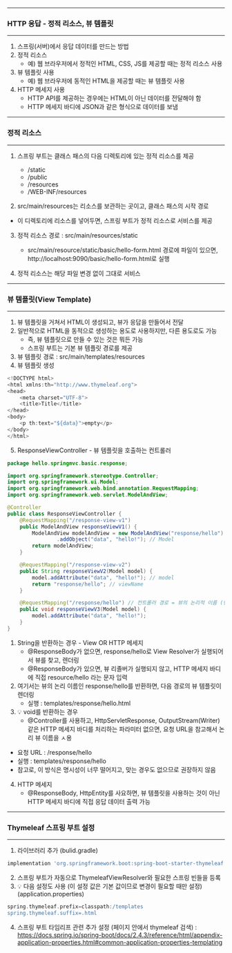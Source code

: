 -----
### HTTP 응답 - 정적 리소스, 뷰 템플릿
-----
1. 스프링(서버)에서 응답 데이터를 만드는 방법
2. 정적 리소스
   - 예) 웹 브라우저에서 정적인 HTML, CSS, JS를 제공할 때는 정적 리소스 사용
3. 뷰 템플릿 사용
   - 예) 웹 브라우저에 동적인 HTML을 제공할 때는 뷰 템플릿 사용
4. HTTP 메세지 사용
   - HTTP API를 제공하는 경우에는 HTML이 아닌 데이터를 전달해야 함
   - HTTP 메세지 바디에 JSON과 같은 형식으로 데이터를 보냄

-----
### 정적 리소스
-----
1. 스프링 부트는 클래스 패스의 다음 디렉토리에 있는 정적 리소스를 제공
   - /static
   - /public
   - /resources
   - /WEB-INF/resources

2. src/main/resources는 리소스를 보관하는 곳이고, 클래스 패스의 시작 경로
  - 이 디렉토리에 리소스를 넣어두면, 스프링 부트가 정적 리소스로 서비스를 제공

3. 정적 리소스 경로 : src/main/resources/static
   - src/main/resource/static/basic/hello-form.html 경로에 파일이 있으면, http://localhost:9090/basic/hello-form.html로 실행

4. 정적 리소스는 해당 파일 변경 없이 그대로 서비스

-----
### 뷰 템플릿(View Template)
-----
1. 뷰 템플릿을 거쳐서 HTML이 생성되고, 뷰가 응답을 만들어서 전달
2. 일반적으로 HTML을 동적으로 생성하는 용도로 사용하지만, 다른 용도로도 가능
   - 즉, 뷰 템플릿으로 만들 수 있는 것은 뭐든 가능
   - 스프링 부트는 기본 뷰 템플릿 경로를 제공
3. 뷰 템플릿 경로 : src/main/templates/resources
4. 뷰 템플릿 생성
```java
<!DOCTYPE html>
<html xmlns:th="http://www.thymeleaf.org">
<head>
    <meta charset="UTF-8">
    <title>Title</title>
</head>
<body>
    <p th:text="${data}">empty</p>
</body>
</html>
```

5. ResponseViewController - 뷰 템플릿을 호출하는 컨트롤러
```java
package hello.springmvc.basic.response;

import org.springframework.stereotype.Controller;
import org.springframework.ui.Model;
import org.springframework.web.bind.annotation.RequestMapping;
import org.springframework.web.servlet.ModelAndView;

@Controller
public class ResponseViewController {
    @RequestMapping("/response-view-v1")
    public ModelAndView responseViewV1() {
        ModelAndView modelAndView = new ModelAndView("response/hello") // viewName
                .addObject("data", "hello!"); // Model
        return modelAndView;
    }

    @RequestMapping("/response-view-v2")
    public String responseViewV2(Model model) {
        model.addAttribute("data", "hello!"); // model
        return "response/hello"; // viewName
    }

    @RequestMapping("/response/hello") // 컨트롤러 경로 = 뷰의 논리적 이름 (반환 값이 void라면, 동일하게 진행)
    public void responseViewV3(Model model) {
        model.addAttribute("data", "hello!");
    }
}
```
1. String을 반환하는 경우 - View OR HTTP 메세지
   - @ResponseBody가 없으면, response/hello로 View Resolver가 실행되어서 뷰를 찾고, 렌더링
   - @ResponseBody가 있으면, 뷰 리졸버가 실행되지 않고, HTTP 메세지 바디에 직접 resource/hello 라는 문자 입력
2. 여기서는 뷰의 논리 이름인 response/hello를 반환하면, 다음 경로의 뷰 템플릿이 렌더링
   - 실행 : templates/response/hello.html
3. 💡 void를 반환하는 경우
   - @Controller를 사용하고, HttpServletResponse, OutputStream(Writer) 같은 HTTP 메세지 바디를 처리하는 파라미터 없으면, 요청 URL을 참고해서 논리 뷰 이름을 ㅅ용
  - 요청 URL : /response/hello
  - 실행 : templates/response/hello
  - 참고로, 이 방식은 명시성이 너무 떨어지고, 맞는 경우도 없으므로 권장하지 않음

4. HTTP 메세지
   - @ResponseBody, HttpEntity를 사요하면, 뷰 템플릿을 사용하는 것이 아닌 HTTP 메세지 바디에 직접 응답 데이터 출력 가능

-----
### Thymeleaf 스프링 부트 설정
-----
1. 라이브러리 추가 (bulid.gradle)
```gradle
implementation 'org.springframework.boot:spring-boot-starter-thymeleaf'
```

2. 스프링 부트가 자동으로 ThymeleafViewResolver와 필요한 스프링 빈들을 등록
3. 💡 다음 설정도 사용 (이 설정 값은 기본 값이므로 변경이 필요할 때만 설정) (application.properties)
```gradle
spring.thymeleaf.prefix=classpath:/templates
spring.thymeleaf.suffix=.html
```

4. 스프링 부트 타임리프 관련 추가 설정 (페이지 안에서 thymeleaf 검색)
: https://docs.spring.io/spring-boot/docs/2.4.3/reference/html/appendix-application-properties.html#common-application-properties-templating
